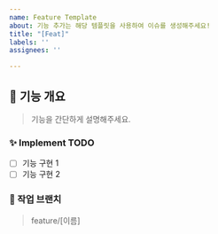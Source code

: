 ```yaml
---
name: Feature Template
about: 기능 추가는 해당 템플릿을 사용하여 이슈를 생성해주세요!
title: "[Feat]"
labels: ''
assignees: ''

---
```


## 🚀 기능 개요

> 기능을 간단하게 설명해주세요.

### ✨ Implement TODO

- [ ] 기능 구현 1
- [ ] 기능 구현 2

### 💫 작업 브랜치

> feature/[이름]
